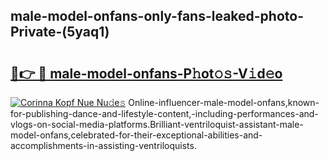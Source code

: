 ## male-model-onfans-only-fans​-leaked-photo​-Private-(5yaq1)


# <h2><a href="https://mediaupload.pro?title=male-model-onfans&ref=git">🔗👉 🔴 male-model-onfans-P𝚑ot𝚘𝚜-V𝚒d𝚎o</a></h2>

[![Corinna Kopf Nue Nu𝚍e𝚜](https://i.imgur.com/0qMVB7G.gif)](https://mediaupload.pro?title=male-model-onfans&ref=git)
Online-influencer-male-model-onfans,known-for-publishing-dance-and-lifestyle-content,-including-performances-and-vlogs-on-social-media-platforms.Brilliant-ventriloquist-assistant-male-model-onfans,celebrated-for-their-exceptional-abilities-and-accomplishments-in-assisting-ventriloquists.  